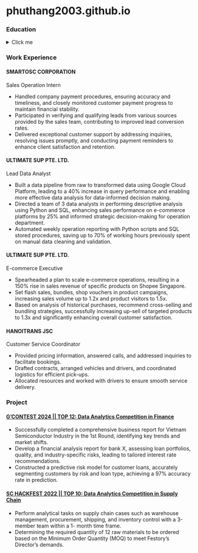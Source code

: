 # phuthang2003.github.io

### Education
<details>
  <summary>Click me</summary><p>
<b>Foreign Trade University</b>
<i>Bachelor of Japanese-Style International Business</i>
- GPA: 3.71/4.00
- Awarded two one-semester scholarships for distinguished academic performance and active contribution to extracurricular activities.

<b>U.S. Embassy In Hanoi X CodeGym</b>
<i>Data Analytics for Beginners</i>
- Awarded certificate of excellence for Promising Project and a scholarship for Python course in CodeGym.

</p></details>
  



### Work Experience
#### SMARTOSC CORPORATION
Sales Operation Intern
- Handled company payment procedures, ensuring accuracy and timeliness, and closely monitored customer
payment progress to maintain financial stability.
- Participated in verifying and qualifying leads from various sources provided by the sales team, contributing to
improved lead conversion rates.
- Delivered exceptional customer support by addressing inquiries, resolving issues promptly, and conducting
payment reminders to enhance client satisfaction and retention.

#### ULTIMATE SUP PTE. LTD.
Lead Data Analyst
- Built a data pipeline from raw to transformed data using Google Cloud Platform, leading to a 40% increase in query
performance and enabling more effective data analysis for data-informed decision making.
- Directed a team of 3 data analysts in performing descriptive analysis using Python and SQL, enhancing sales
performance on e-commerce platforms by 25% and informed strategic decision-making for operation department.
- Automated weekly operation reporting with Python scripts and SQL stored procedures, saving up to 70% of
working hours previously spent on manual data cleaning and validation.

#### ULTIMATE SUP PTE. LTD.
E-commerce Executive
- Spearheaded a plan to scale e-commerce operations, resulting in a 150% rise in sales revenue of specific products on
Shopee Singapore.
- Set flash sales, bundles, shop vouchers in product campaigns, increasing sales volume up to 1.2x and product
visitors to 1.5x.
- Based on analysis of historical purchases, recommend cross-selling and bundling strategies, successfully increasing
up-sell of targeted products to 1.3x and significantly enhancing overall customer satisfaction.

#### HANOITRANS JSC
Customer Service Coordinator
- Provided pricing information, answered calls, and addressed inquiries to facilitate bookings.
- Drafted contracts, arranged vehicles and drivers, and coordinated logistics for efficient pick-ups.
- Allocated resources and worked with drivers to ensure smooth service delivery.

### Project
#### [G’CONTEST 2024 || TOP 12: Data Analytics Competition in Finance](https://github.com/phuthang2003/G-Contest-2024-Data-Analytics-In-Finance-and-Banking)
- Successfully completed a comprehensive business report for Vietnam Semiconductor Industry in the 1st Round,
identifying key trends and market shifts.
- Develop a financial analysis report for bank X, assessing loan portfolios, quality, and industry-specific risks, leading
to tailored interest rate recommendations.
- Constructed a predictive risk model for customer loans, accurately segmenting customers by risk and loan type,
achieving a 97% accuracy rate in prediction.

####  [SC HACKFEST 2022 || TOP 10: Data Analytics Competition in Supply Chain](https://github.com/phuthang2003/SCHackfest-2022-Data-Analytics-In-Warehouse-Management)
- Perform analytical tasks on supply chain cases such as warehouse management, procurement, shipping, and
inventory control with a 3-member team within a 1- month time frame.
- Determining the required quantity of 12 raw materials to be ordered based on the Minimum Order Quantity
(MOQ) to meet Festory’s Director’s demands.
